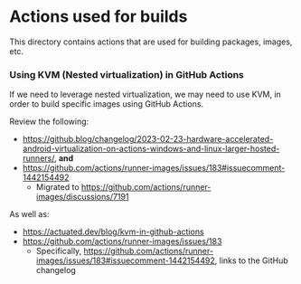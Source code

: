 # Actions used for builds

This directory contains actions that are used for building packages, images, etc.

### Using KVM (Nested virtualization) in GitHub Actions

If we need to leverage nested virtualization, we may need to use KVM, in order to build specific images using GitHub Actions.

Review the following:
- https://github.blog/changelog/2023-02-23-hardware-accelerated-android-virtualization-on-actions-windows-and-linux-larger-hosted-runners/, **and**
- https://github.com/actions/runner-images/issues/183#issuecomment-1442154492
    - Migrated to https://github.com/actions/runner-images/discussions/7191

As well as:
- https://actuated.dev/blog/kvm-in-github-actions
- https://github.com/actions/runner-images/issues/183
    - Specifically, https://github.com/actions/runner-images/issues/183#issuecomment-1442154492, links to the GitHub changelog

